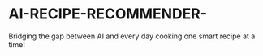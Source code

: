 # AI-RECIPE-RECOMMENDER-
Bridging the gap between AI and every day cooking one smart recipe at a time!
